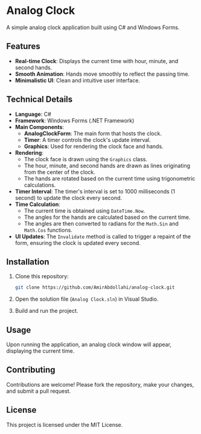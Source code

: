 # Analog Clock

A simple analog clock application built using C# and Windows Forms.

## Features

- **Real-time Clock**: Displays the current time with hour, minute, and second hands.
- **Smooth Animation**: Hands move smoothly to reflect the passing time.
- **Minimalistic UI**: Clean and intuitive user interface.

## Technical Details

- **Language**: C#
- **Framework**: Windows Forms (.NET Framework)
- **Main Components**:
  - **AnalogClockForm**: The main form that hosts the clock.
  - **Timer**: A timer controls the clock's update interval.
  - **Graphics**: Used for rendering the clock face and hands.
- **Rendering**:
  - The clock face is drawn using the `Graphics` class.
  - The hour, minute, and second hands are drawn as lines originating from the center of the clock.
  - The hands are rotated based on the current time using trigonometric calculations.
- **Timer Interval**: The timer's interval is set to 1000 milliseconds (1 second) to update the clock every second.
- **Time Calculation**:
  - The current time is obtained using `DateTime.Now`.
  - The angles for the hands are calculated based on the current time.
  - The angles are then converted to radians for the `Math.Sin` and `Math.Cos` functions.
- **UI Updates**: The `Invalidate` method is called to trigger a repaint of the form, ensuring the clock is updated every second.

## Installation

1. Clone this repository:

   ```bash
   git clone https://github.com/AmirAbdollahi/analog-clock.git
   ```


2. Open the solution file (`Analog Clock.sln`) in Visual Studio.
3. Build and run the project.

## Usage

Upon running the application, an analog clock window will appear, displaying the current time.

## Contributing

Contributions are welcome! Please fork the repository, make your changes, and submit a pull request.

## License

This project is licensed under the MIT License.
